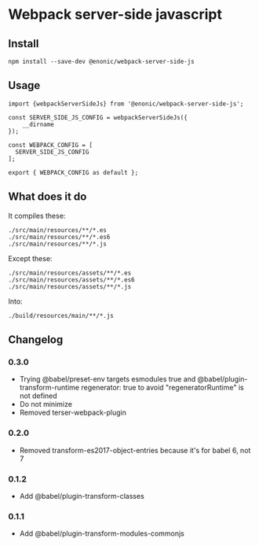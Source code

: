 # Webpack server-side javascript

## Install

```
npm install --save-dev @enonic/webpack-server-side-js
```

## Usage

```
import {webpackServerSideJs} from '@enonic/webpack-server-side-js';

const SERVER_SIDE_JS_CONFIG = webpackServerSideJs({
	__dirname
});

const WEBPACK_CONFIG = [
  SERVER_SIDE_JS_CONFIG
];

export { WEBPACK_CONFIG as default };
```

## What does it do

It compiles these:
```
./src/main/resources/**/*.es
./src/main/resources/**/*.es6
./src/main/resources/**/*.js
```

Except these:
```
./src/main/resources/assets/**/*.es
./src/main/resources/assets/**/*.es6
./src/main/resources/assets/**/*.js
```

Into:
```
./build/resources/main/**/*.js
```

## Changelog

### 0.3.0

* Trying @babel/preset-env targets esmodules true and @babel/plugin-transform-runtime regenerator: true to avoid "regeneratorRuntime" is not defined
* Do not minimize
* Removed terser-webpack-plugin

### 0.2.0

* Removed transform-es2017-object-entries because it's for babel 6, not 7

### 0.1.2

* Add @babel/plugin-transform-classes

### 0.1.1

* Add @babel/plugin-transform-modules-commonjs
